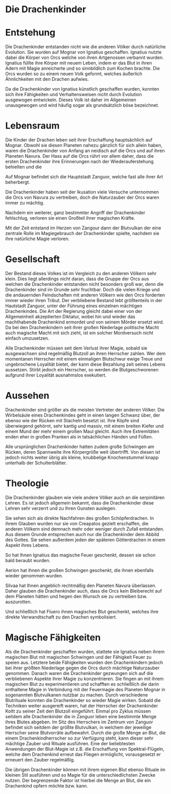 # Die Drachenkinder

# Entstehung

Die Drachenkinder entstanden nicht wie die anderen Völker durch natürliche Evolution. Sie wurden auf Mognar von Ignatius
geschaffen. Ignatius nutzte dabei die Körper von Orcs welche von ihren Artgenossen verbannt wurden. Ignatius füllte ihre
Körper mit neuem Leben, indem er das Blut in ihren Adern mit Magie anreicherte und so sinnbildlich zum Kochen brachte.
Die Orcs wurden so zu einem neuen Volk geformt, welches äußerlich Ähnlichkeiten mit den Drachen aufwies.

Da die Drachenkinder von Ignatius künstlich geschaffen wurden, konnten sich ihre Fähigkeiten und Verhaltensweisen nicht
durch Evolution ausgewogen entwickeln. Dieses Volk ist daher im Allgemeinen unausgewogen und wird häufig sogar als
grundsätzlich böse bezeichnet.

# Lebensraum

Die Kinder der Drachen leben seit ihrer Erschaffung hauptsächlich auf Mognar. Obwohl sie diesen Planeten nahezu gänzlich
für sich allein haben, waren die Drachenkinder von Anfang an neidisch auf die Orcs und auf ihren Planeten Navura. Der
Hass auf die Orcs rührt vor allem daher, dass die ersten Drachenkinder ihre Erinnerungen nach der Wiederauferstehung
behielten und die

Auf Mognar befindet sich die Hauptstadt Zanguor, welche fast alle ihrer Art beherbergt.

Die Drachenkinder haben seit der Ikusation viele Versuche unternommen die Orcs von Navura zu vertreiben, doch die
Naturzauber der Orcs waren immer zu mächtig.

Nachdem ein weiterer, ganz bestimmter Angriff der Drachenkinder fehlschlug, verloren sie einen Großteil ihrer magischen
Kräfte.

Mit der Zeit entstand im Herzen von Zangour dann der Blutvulkan der eine zentrale Rolle im Magiegebrauch der
Drachenkinder spielte, nachdem sie ihre natürliche Magie verloren.

# Gesellschaft

Der Bestand dieses Volkes ist im Vergleich zu den anderen Völkern sehr klein. Dies liegt allerdings nicht daran, dass
die Gruppe der Orcs aus welchen die Drachenkinder entstanden nicht besonders groß war, denn die Drachenkinder sind im
Grunde sehr fruchtbar. Doch die vielen Kriege und die andauernden Feindschaften mit anderen Völkern wie den Orcs
forderten immer wieder ihren Tribut. Der verbliebene Bestand lebt größtenteils in der Hautstadt Zanguor, unter der
Führung eines einzelnen mächtigen Drachenkindes. Die Art der Regierung gleicht dabei einer von der Allgemeinheit
akzeptierten Diktatur, wobei hin und wieder das machthabende Drachenkind ermordet und von seinem Mörder ersetzt wird. Da
bei den Drachenkindern seit ihrer großen Niederlage politische Macht auch magische Macht mit sich zieht, ist ein solcher
Mordversuch nicht einfach umzusetzen.

Alle Drachenkinder müssen seit dem Verlust ihrer Magie, sobald sie ausgewachsen sind regelmäßig Blutzoll an ihren
Herrscher zahlen. Wer dem momentanen Herrscher mit einem einmaligen Blutschwur ewige Treue und ungebrochene Loyalität
bietet, der kann diese Bezahlung zeit seines Lebens aussetzen. Stirbt jedoch ein Herrscher, so werden die
Blutgeschworenen aufgrund ihrer Loyalität ausnahmslos exekutiert.

# Aussehen

Drachenkinder sind größer als die meisten Vertreter der anderen Völker. Die Wirbelsäule eines Drachenkindes geht in
einen langen Schwanz über, der ebenso wie der Rücken mit Stacheln besetzt ist. Ihre Köpfe sind überwiegend gehörnt, sehr
kantig und massiv, mit einem breiten Kiefer und einem Mund der mehr einem großen Maul gleicht. Auch ihre Extremitäten
enden eher in großen Pranken als in tatsächlichen Händen und Füßen.

Alle ursprünglichen Drachenkinder hatten zudem große Schwingen am Rücken, deren Spannweite ihre Körpergröße weit
übertrifft. Von diesen ist jedoch nichts weiter übrig als kleine, knubbelige Knochenstummel knapp unterhalb der
Schulterblätter.

# Theologie

Die Drachenkinder glauben wie viele andere Völker auch an die serpinitären Lehren. Es ist jedoch allgemein bekannt, dass
die Drachenkinder diese Lehren sehr verzerrt und zu Ihren Gunsten auslegen.

Sie sehen sich als direkte Nachfahren des großen Schöpferdrachen. In ihrem Glauben wurden nur sie von Creapatos gezielt
erschaffen, die anderen Völkern sind demnach mehr oder weniger durch Zufall entstanden. Aus diesem Grunde entsprechen
auch nur die Drachenkinder dem Abbild des Gottes. Sie sehen außerdem jeden der späteren Götterdrachen in einem Aspekt
ihres Lebens.

So hat Ihnen Ignatius das magische Feuer geschenkt, dessen sie schon bald beraubt wurden.

Aerion hat ihnen die großen Schwingen geschenkt, die ihnen ebenfalls wieder genommen wurden.

Silvaa hat Ihnen angeblich rechtmäßig den Planeten Navura überlassen. Daher glauben die Drachenkinder auch, dass die
Orcs kein Bleiberecht auf dem Planeten hätten und hegen den Wunsch sie zu vertreiben bzw. auszurotten.

Und schließlich hat Fluero ihnen magisches Blut geschenkt, welches ihre direkte Verwandtschaft zu den Drachen
symbolisiert.

# Magische Fähigkeiten

Als die Drachenkinder geschaffen wurden, stattete sie Ignatius neben ihrem magischen Blut mit magischen Schwingen und
der Fähigkeit Feuer zu speien aus. Letztere beide Fähigkeiten wurden den Drachenkindern jedoch bei ihrer größten
Niederlage gegen die Orcs durch mächtige Naturzauber genommen. Danach waren die Drachenkinder gezwungen sich auf die
verbliebenen Aspekte ihrer Magie zu konzentrieren. Sie fingen an mit ihrem magischen Blut zu experimentieren und
schafften es schließlich die darin enthaltene Magie in Verbindung mit der Feuermagie des Planeten Mognar in sogenannten
Blutvulkanen nutzbar zu machen. Durch verschiedene Blutrituale konnten die Drachenkinder so wieder Magie wirken. Sobald
die Techniken weiter ausgereift waren, hat der Herrscher der Drachenkinder Koltt zu seiner Zeit den Blutzoll eingeführt. Einmal
pro Zyklus müssen seitdem alle Drachenkinder die in Zanguor leben eine bestimmte Menge ihres Blutes abgeben. Im Sitz des
Herrschers im Zentrum von Zanguor befindet sich seitdem der größte Blutvulkan, in welchem der jeweilige Herrscher seine
Blutvorräte aufbewahrt. Durch die große Menge an Blut, die einem Drachenkindherrscher so zur Verfügung steht, kann dieser
sehr mächtige Zauber und Rituale ausführen. Eine der beliebtesten Anwendungen der Blut-Magie ist z.B. die Erschaffung von
Spektral-Flügeln, welche dem Drachenkind erneut das Fliegen ermöglicht, vorausgesetzt er erneuert den Zauber regelmäßig.

Die übrigen Drachenkinder können mit ihrem eigenen Blut ebenso Rituale im kleinen Stil ausführen und so Magie für die
unterschiedlichsten Zwecke nutzen. Der begrenzende Faktor ist hierbei die Menge an Blut, die ein Drachenkind opfern
möchte bzw. kann.